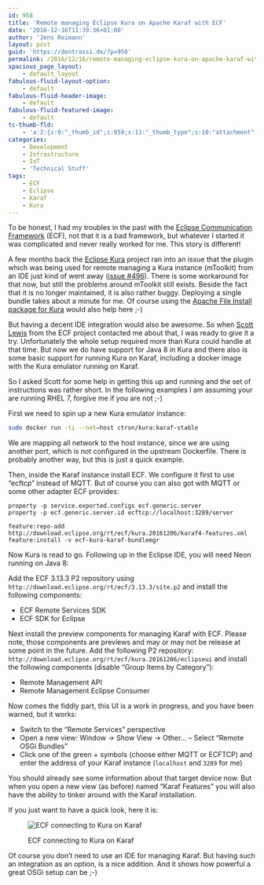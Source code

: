 ```yaml
---
id: 958
title: 'Remote managing Eclipse Kura on Apache Karaf with ECF'
date: '2016-12-16T11:39:36+01:00'
author: 'Jens Reimann'
layout: post
guid: 'https://dentrassi.de/?p=958'
permalink: /2016/12/16/remote-managing-eclipse-kura-on-apache-karaf-with-ecf/
spacious_page_layout:
    - default_layout
fabulous-fluid-layout-option:
    - default
fabulous-fluid-header-image:
    - default
fabulous-fluid-featured-image:
    - default
tc-thumb-fld:
    - 'a:2:{s:9:"_thumb_id";i:959;s:11:"_thumb_type";s:10:"attachment";}'
categories:
    - Development
    - Infrastructure
    - IoT
    - 'Technical Stuff'
tags:
    - ECF
    - Eclipse
    - Karaf
    - Kura
---
```


To be honest, I had my troubles in the past with the [Eclipse Communication Framework](https://eclipse.org/ecf/) (ECF), not that it is a bad framework, but whatever I started it was complicated and never really worked for me. This story is different!

<!-- more -->

A few months back the [Eclipse Kura](http://eclipse.org/kura) project ran into an issue that the plugin which was being used for remote managing a Kura instance (mToolkit) from an IDE just kind of went away ([issue #496](https://github.com/eclipse/kura/issues/496)). There is some workaround for that now, but still the problems around mToolkit still exists. Beside the fact that it is no longer maintained, it is also rather buggy. Deploying a single bundle takes about a minute for me. Of course using the [Apache File Install package for Kura](https://dentrassi.de/kura-addons/#apache-file-install) would also help here ;-)

But having a decent IDE integration would also be awesome. So when [Scott Lewis](http://www.composent.com/) from the ECF project contacted me about that, I was ready to give it a try. Unfortunately the whole setup required more than Kura could handle at that time. But now we do have support for Java 8 in Kura and there also is some basic support for running Kura on Karaf, including a docker image with the Kura emulator running on Karaf.

So I asked Scott for some help in getting this up and running and the set of instructions was rather short. In the following examples I am assuming your are running RHEL 7, forgive me if you are not ;-)

First we need to spin up a new Kura emulator instance:

```bash
sudo docker run -ti --net=host ctron/kura:karaf-stable
```

We are mapping all network to the host instance, since we are using another port, which is not configured in the upstream Dockerfile. There is probably another way, but this is just a quick example.

Then, inside the Karaf instance install ECF. We configure it first to use “ecftcp” instead of MQTT. But of course you can also got with MQTT or some other adapter ECF provides:

```
property -p service.exported.configs ecf.generic.server
property -p ecf.generic.server.id ecftcp://localhost:3289/server

feature:repo-add http://download.eclipse.org/rt/ecf/kura.20161206/karaf4-features.xml
feature:install -v ecf-kura-karaf-bundlemgr
```

Now Kura is read to go. Following up in the Eclipse IDE, you will need Neon running on Java 8:

Add the ECF 3.13.3 P2 repository using `http://download.eclipse.org/rt/ecf/3.13.3/site.p2` and install the following components:

- ECF Remote Services SDK
- ECF SDK for Eclipse

Next install the preview components for managing Karaf with ECF. Please note, those components are previews and may or may not be release at some point in the future. Add the following P2 repository: `http://download.eclipse.org/rt/ecf/kura.20161206/eclipseui` and install the following components (disable <q>Group Items by Category</q>):

- Remote Management API
- Remote Management Eclipse Consumer

Now comes the fiddly part, this UI is a work in progress, and you have been warned, but it works:

- Switch to the <q>Remote Services</q> perspective
- Open a new view: Window -&gt; Show View -&gt; Other… – Select <q>Remote OSGi Bundles</q>
- Click one of the green + symbols (choose either MQTT or ECFTCP) and enter the address of your Karaf instance (`localhost` and `3289` for me)

You should already see some information about that target device now. But when you open a new view (as before) named <q>Karaf Features</q> you will also have the ability to tinker around with the Karaf installation.

If you just want to have a quick look, here it is:

<figure>

![ECF connecting to Kura on Karaf](https://dentrassi.de/wp-content/uploads/kura_karaf_ecf_1.png)

<figcaption>ECF connecting to Kura on Karaf</figcaption></figure>

Of course you don’t need to use an IDE for managing Karaf. But having such an integration as an option, is a nice addition. And it shows how powerful a great OSGi setup can be ;-)
